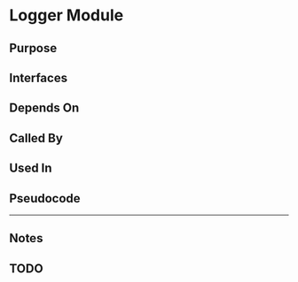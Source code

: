 # Logger Module

## Purpose

## Interfaces

## Depends On


## Called By

## Used In


## Pseudocode

---

## Notes

## TODO

